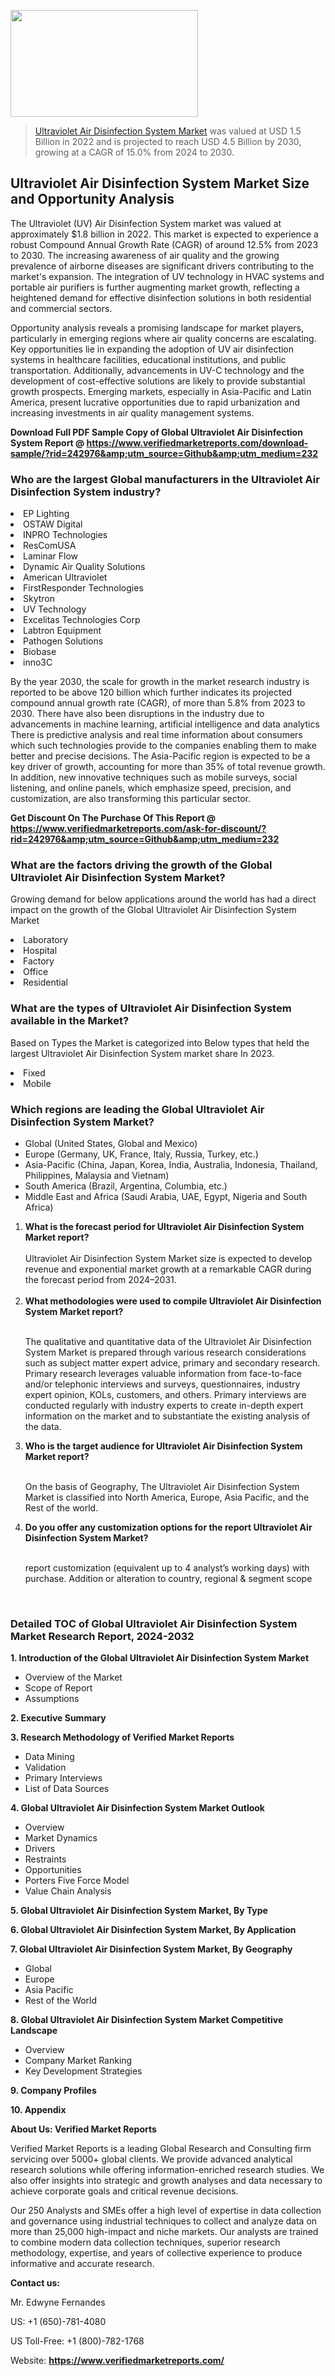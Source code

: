 
<img src="https://ffe5etoiles.com/wp-content/uploads/2024/12/MST1-300x171.png" alt="" width="300" height="171" class="alignnone size-medium wp-image-20088" /><blockquote><p><p><a href="https://www.verifiedmarketreports.com/download-sample/?rid=242976&utm_source=Github&utm_medium=232" target="_blank">Ultraviolet Air Disinfection System Market</a> was valued at USD 1.5 Billion in 2022 and is projected to reach USD 4.5 Billion by 2030, growing at a CAGR of 15.0% from 2024 to 2030.</p></blockquote><p><h2>Ultraviolet Air Disinfection System Market Size and Opportunity Analysis</h2><p>The Ultraviolet (UV) Air Disinfection System market was valued at approximately $1.8 billion in 2022. This market is expected to experience a robust Compound Annual Growth Rate (CAGR) of around 12.5% from 2023 to 2030. The increasing awareness of air quality and the growing prevalence of airborne diseases are significant drivers contributing to the market's expansion. The integration of UV technology in HVAC systems and portable air purifiers is further augmenting market growth, reflecting a heightened demand for effective disinfection solutions in both residential and commercial sectors.</p><p>Opportunity analysis reveals a promising landscape for market players, particularly in emerging regions where air quality concerns are escalating. Key opportunities lie in expanding the adoption of UV air disinfection systems in healthcare facilities, educational institutions, and public transportation. Additionally, advancements in UV-C technology and the development of cost-effective solutions are likely to provide substantial growth prospects. Emerging markets, especially in Asia-Pacific and Latin America, present lucrative opportunities due to rapid urbanization and increasing investments in air quality management systems.</p></p><p class=""><strong>Download Full PDF Sample Copy of Global Ultraviolet Air Disinfection System Report @ <a href="https://www.verifiedmarketreports.com/download-sample/?rid=242976&amp;utm_source=Github&amp;utm_medium=232" target="_blank">https://www.verifiedmarketreports.com/download-sample/?rid=242976&amp;utm_source=Github&amp;utm_medium=232</a></strong></p><h3 id="" class="">Who are the largest Global manufacturers in the Ultraviolet Air Disinfection System industry?</h3><p><li>EP Lighting</li><li> OSTAW Digital</li><li> INPRO Technologies</li><li> ResComUSA</li><li> Laminar Flow</li><li> Dynamic Air Quality Solutions</li><li> American Ultraviolet</li><li> FirstResponder Technologies</li><li> Skytron</li><li> UV Technology</li><li> Excelitas Technologies Corp</li><li> Labtron Equipment</li><li> Pathogen Solutions</li><li> Biobase</li><li> inno3C</li></p><div class=""><div class="" dir="" data-message-author-role="" data-message-id="" data-message-model-slug=""><div class=""><div class=""><div class=""><div class="" dir="" data-message-author-role="" data-message-id="" data-message-model-slug=""><div class=""><div class=""><p>By the year 2030, the scale for growth in the market research industry is reported to be above 120 billion which further indicates its projected compound annual growth rate (CAGR), of more than 5.8% from 2023 to 2030. There have also been disruptions in the industry due to advancements in machine learning, artificial intelligence and data analytics There is predictive analysis and real time information about consumers which such technologies provide to the companies enabling them to make better and precise decisions. The Asia-Pacific region is expected to be a key driver of growth, accounting for more than 35% of total revenue growth. In addition, new innovative techniques such as mobile surveys, social listening, and online panels, which emphasize speed, precision, and customization, are also transforming this particular sector.</p><p><strong>Get Discount On The Purchase Of This Report @&nbsp; <a href="https://www.verifiedmarketreports.com/ask-for-discount/?rid=242976&amp;utm_source=Github&amp;utm_medium=232" target="_blank">https://www.verifiedmarketreports.com/ask-for-discount/?rid=242976&amp;utm_source=Github&amp;utm_medium=232</a></strong></p></div></div></div></div></div></div></div></div><h3 id="" class="">What are the factors driving the growth of the Global Ultraviolet Air Disinfection System Market?</h3><p id="" class="">Growing demand for below applications around the world has had a direct impact on the growth of the Global Ultraviolet Air Disinfection System Market</p><p id="" class=""><li>Laboratory</li><li> Hospital</li><li> Factory</li><li> Office</li><li> Residential</li></p><h3 id="" class="">What are the types of Ultraviolet Air Disinfection System available in the Market?</h3><p id="" class="">Based on Types the Market is categorized into Below types that held the largest Ultraviolet Air Disinfection System market share In 2023.</p><p id="" class=""><li>Fixed</li><li> Mobile</li></p><h3 id="" class="">Which regions are leading the Global Ultraviolet Air Disinfection System Market?</h3><ul><li>Global (United States, Global and Mexico)</li><li>Europe (Germany, UK, France, Italy, Russia, Turkey, etc.)</li><li>Asia-Pacific (China, Japan, Korea, India, Australia, Indonesia, Thailand, Philippines, Malaysia and Vietnam)</li><li>South America (Brazil, Argentina, Columbia, etc.)</li><li>Middle East and Africa (Saudi Arabia, UAE, Egypt, Nigeria and South Africa)</li></ul><p><ol><li><strong>What is the forecast period for Ultraviolet Air Disinfection System Market report?<br /></strong><br /><span data-sheets-root="1" data-sheets-value="{&quot;1&quot;:2,&quot;2&quot;:&quot;XXXX size is expected to develop revenue and exponential market growth at a remarkable CAGR during the forecast period from 2024&ndash;2030.&quot;}" data-sheets-userformat="{&quot;2&quot;:12674,&quot;4&quot;:{&quot;1&quot;:2,&quot;2&quot;:16776960},&quot;10&quot;:2,&quot;11&quot;:0,&quot;15&quot;:&quot;Arial&quot;,&quot;16&quot;:12}">Ultraviolet Air Disinfection System Market size is expected to develop revenue and exponential market growth at a remarkable CAGR during the forecast period from 2024&ndash;2031.</span><br /><br /></li><li><strong>What methodologies were used to compile Ultraviolet Air Disinfection System Market report?<br /><br /></strong><p>The qualitative and quantitative data of the&nbsp;Ultraviolet Air Disinfection System Market is prepared through various research considerations such as subject matter expert advice, primary and secondary research. Primary research leverages valuable information from face-to-face and/or telephonic interviews and surveys, questionnaires, industry expert opinion, KOLs, customers, and others. Primary interviews are conducted regularly with industry experts to create in-depth expert information on the market and to substantiate the existing analysis of the data.&nbsp;</p></li><li><strong>Who is the target audience for Ultraviolet Air Disinfection System Market report?<br /><br /></strong><p>On the basis of Geography, The&nbsp;Ultraviolet Air Disinfection System Market is classified into North America, Europe, Asia Pacific, and the Rest of the world.</p></li><li><strong>Do you offer any customization options for the report Ultraviolet Air Disinfection System Market?<br /><br /></strong><p>report customization (equivalent up to 4 analyst&rsquo;s working days) with purchase. Addition or alteration to country, regional &amp; segment scope</p><p>&nbsp;</p></li></ol></p><h3 id="" class="">Detailed TOC of Global Ultraviolet Air Disinfection System Market Research Report, 2024-2032</h3><p id="" class=""><strong>1. Introduction of the Global Ultraviolet Air Disinfection System Market</strong></p><ul><li>Overview of the Market</li><li>Scope of Report</li><li>Assumptions</li></ul><p id="" class=""><strong>2. Executive Summary</strong></p><p id="" class=""><strong>3. Research Methodology of&nbsp;Verified Market Reports</strong></p><ul><li>Data Mining</li><li>Validation</li><li>Primary Interviews</li><li>List of Data Sources</li></ul><p id="" class=""><strong>4. Global Ultraviolet Air Disinfection System Market Outlook</strong></p><ul><li>Overview</li><li>Market Dynamics</li><li>Drivers</li><li>Restraints</li><li>Opportunities</li><li>Porters Five Force Model</li><li>Value Chain Analysis</li></ul><p id="" class=""><strong>5. Global Ultraviolet Air Disinfection System Market, By&nbsp;Type</strong></p><p id="" class=""><strong>6. Global Ultraviolet Air Disinfection System Market, By Application</strong></p><p id="" class=""><strong>7. Global Ultraviolet Air Disinfection System Market, By Geography</strong></p><ul><li>Global</li><li>Europe</li><li>Asia Pacific</li><li>Rest of the World</li></ul><p id="" class=""><strong>8. Global Ultraviolet Air Disinfection System Market Competitive Landscape</strong></p><ul><li>Overview</li><li>Company Market Ranking</li><li>Key Development Strategies</li></ul><p id="" class=""><strong>9. Company Profiles</strong></p><p id="" class=""><strong>10. Appendix</strong></p><p id="" class=""><strong>About Us: Verified Market Reports</strong></p><p id="" class="">Verified Market Reports is a leading Global Research and Consulting firm servicing over 5000+ global clients. We provide advanced analytical research solutions while offering information-enriched research studies. We also offer insights into strategic and growth analyses and data necessary to achieve corporate goals and critical revenue decisions.</p><p id="" class="">Our 250 Analysts and SMEs offer a high level of expertise in data collection and governance using industrial techniques to collect and analyze data on more than 25,000 high-impact and niche markets. Our analysts are trained to combine modern data collection techniques, superior research methodology, expertise, and years of collective experience to produce informative and accurate research.</p><p id="" class=""><strong>Contact us:</strong></p><p id="" class="">Mr. Edwyne Fernandes</p><p id="" class="">US: +1 (650)-781-4080</p><p id="" class="">US Toll-Free: +1 (800)-782-1768</p><p id="" class="">Website: <a target="" data-test-app-aware-link=""><strong>https://www.verifiedmarketreports.com/</strong></a></p>
